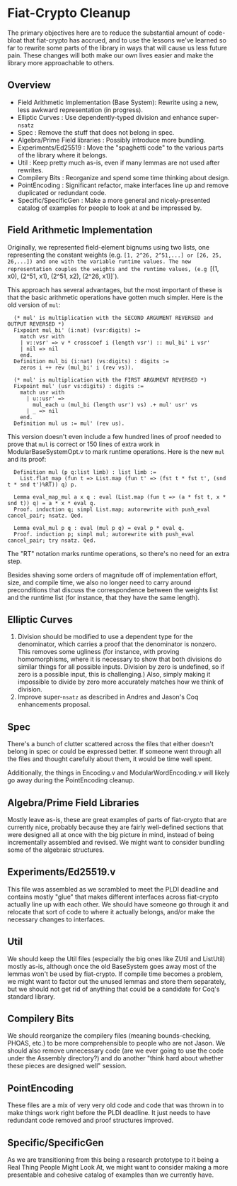 # Fiat-Crypto Cleanup

The primary objectives here are to reduce the substantial amount of code-bloat
that fiat-crypto has accrued, and to use the lessons we've learned so far to
rewrite some parts of the library in ways that will cause us less future pain.
These changes will both make our own lives easier and make the library more
approachable to others.

## Overview

- Field Arithmetic Implementation (Base System): Rewrite using a new, less awkward representation (in progress).
- Elliptic Curves : Use dependently-typed division and enhance super-`nsatz` 
- Spec : Remove the stuff that does not belong in spec.
- Algebra/Prime Field libraries : Possibly introduce more bundling.
- Experiments/Ed25519 : Move the "spaghetti code" to the various parts of the library where it belongs.
- Util : Keep pretty much as-is, even if many lemmas are not used after rewrites.
- Compilery Bits : Reorganize and spend some time thinking about design.
- PointEncoding : Significant refactor, make interfaces line up and remove duplicated or redundant code.
- Specific/SpecificGen : Make a more general and nicely-presented catalog of examples for people to look at and be impressed by.

## Field Arithmetic Implementation

Originally, we represented field-element bignums using two lists, one
representing the constant weights (e.g. `[1, 2^26, 2^51,...] or [26, 25,
26,...]) and one with the variable runtime values. The new representation
couples the weights and the runtime values, (e.g `[(1, x0), (2^51, x1), (2^51,
x2), (2^26, x1)]`). 

This approach has several advantages, but the most important of these is that
the basic arithmetic operations have gotten much simpler. Here is the old
version of `mul`:

```
  (* mul' is multiplication with the SECOND ARGUMENT REVERSED and OUTPUT REVERSED *)
  Fixpoint mul_bi' (i:nat) (vsr:digits) :=
    match vsr with
    | v::vsr' => v * crosscoef i (length vsr') :: mul_bi' i vsr'
    | nil => nil
    end.
  Definition mul_bi (i:nat) (vs:digits) : digits :=
    zeros i ++ rev (mul_bi' i (rev vs)).

  (* mul' is multiplication with the FIRST ARGUMENT REVERSED *)
  Fixpoint mul' (usr vs:digits) : digits :=
    match usr with
      | u::usr' =>
        mul_each u (mul_bi (length usr') vs) .+ mul' usr' vs
      | _ => nil
    end.
  Definition mul us := mul' (rev us). 
```

This version doesn't even include a few hundred lines of proof needed to prove
that `mul` is correct or 150 lines of extra work in ModularBaseSystemOpt.v to
mark runtime operations. Here is the new `mul` and its proof:

```
  Definition mul (p q:list limb) : list limb :=
    List.flat_map (fun t => List.map (fun t' => (fst t * fst t', (snd t * snd t')%RT)) q) p.

  Lemma eval_map_mul a x q : eval (List.map (fun t => (a * fst t, x * snd t)) q) = a * x * eval q.
  Proof. induction q; simpl List.map; autorewrite with push_eval cancel_pair; nsatz. Qed.

  Lemma eval_mul p q : eval (mul p q) = eval p * eval q.
  Proof. induction p; simpl mul; autorewrite with push_eval cancel_pair; try nsatz. Qed.
```

The "RT" notation marks runtime operations, so there's no need for an extra step.

Besides shaving some orders of magnitude off of implementation effort, size,
and compile time, we also no longer need to carry around preconditions that
discuss the correspondence between the weights list and the runtime list (for
instance, that they have the same length). 

## Elliptic Curves

1. Division should be modified to use a dependent type for the denominator,
   which carries a proof that the denominator is nonzero. This removes some
ugliness (for instance, with proving homomorphisms, where it is necessary to
show that both divisions do similar things for all possible inputs. Division by
zero is undefined, so if zero is a possible input, this is challenging.) Also,
simply making it impossible to divide by zero more accurately matches how we
think of division.
2. Improve super-`nsatz` as described in Andres and Jason's Coq enhancements
   proposal.
 
## Spec

There's a bunch of clutter scattered across the files that either doesn't
belong in spec or could be expressed better. If someone went through all the
files and thought carefully about them, it would be time well spent.

Additionally, the things in Encoding.v and ModularWordEncoding.v will likely go
away during the PointEncoding cleanup. 

## Algebra/Prime Field Libraries

Mostly leave as-is, these are great examples of parts of fiat-crypto that are
currently nice, probably because they are fairly well-defined sections that
were designed all at once with the big picture in mind, instead of being
incrementally assembled and revised. We might want to consider bundling some of
the algebraic structures.

## Experiments/Ed25519.v

This file was assembled as we scrambled to meet the PLDI deadline and contains
mostly "glue" that makes different interfaces across fiat-crypto actually line
up with each other. We should have someone go through it and relocate that sort
of code to where it actually belongs, and/or make the necessary changes to
interfaces.

## Util

We should keep the Util files (especially the big ones like ZUtil and ListUtil)
mostly as-is, although once the old BaseSystem goes away most of the lemmas
won't be used by fiat-crypto. If compile time becomes a problem, we might want
to factor out the unused lemmas and store them separately, but we should not
get rid of anything that could be a candidate for Coq's standard library. 

## Compilery Bits

We should reorganize the compilery files (meaning bounds-checking, PHOAS, etc.)
to be more comprehensible to people who are not Jason. We should also remove
unnecessary code (are we ever going to use the code under the Assembly
directory?) and do another "think hard about whether these pieces are designed
well" session. 

## PointEncoding

These files are a mix of very very old code and code that was thrown in to make
things work right before the PLDI deadline. It just needs to have redundant
code removed and proof structures improved.


## Specific/SpecificGen

As we are transitioning from this being a research prototype to it being a Real
Thing People Might Look At, we might want to consider making a more presentable
and cohesive catalog of examples than we currently have.
